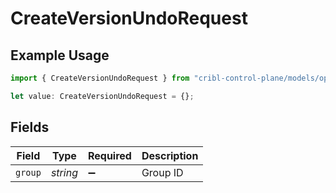 # CreateVersionUndoRequest

## Example Usage

```typescript
import { CreateVersionUndoRequest } from "cribl-control-plane/models/operations";

let value: CreateVersionUndoRequest = {};
```

## Fields

| Field              | Type               | Required           | Description        |
| ------------------ | ------------------ | ------------------ | ------------------ |
| `group`            | *string*           | :heavy_minus_sign: | Group ID           |